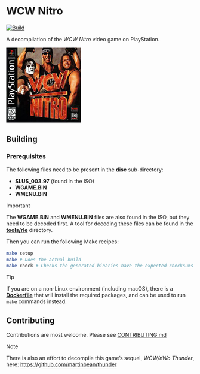 # WCW Nitro
[![Build](https://github.com/martinbean/nitro/actions/workflows/build.yml/badge.svg)](https://github.com/martinbean/nitro/actions/workflows/build.yml)

A decompilation of the _WCW Nitro_ video game on PlayStation.

![WCW Nitro cover art](art/cover.jpg)

## Building

### Prerequisites
The following files need to be present in the **disc** sub-directory:

- **SLUS_003.97** (found in the ISO)
- **WGAME.BIN**
- **WMENU.BIN**

> [!IMPORTANT]
> The **WGAME.BIN** and **WMENU.BIN** files are also found in the ISO, but they need to be decoded first. A tool for decoding these files can be found in the [**tools/rle**](tools/rle) directory.

Then you can run the following Make recipes:

```sh
make setup
make # Does the actual build
make check # Checks the generated binaries have the expected checksums
```

> [!TIP]
> If you are on a non-Linux environment (including macOS), there is a [**Dockerfile**](Dockerfile) that will install the required packages, and can be used to run `make` commands instead.

## Contributing
Contributions are most welcome. Please see [CONTRIBUTING.md](.github/CONTRIBUTING.md)

> [!NOTE]
> There is also an effort to decompile this game’s sequel, _WCW/nWo Thunder_, here: https://github.com/martinbean/thunder
